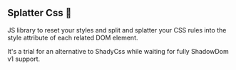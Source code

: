## Splatter Css 🥗

JS library to reset your styles and split and splatter your CSS rules into the style attribute of each related DOM element.


It's a trial for an alternative to ShadyCss while waiting for fully ShadowDom v1 support.
